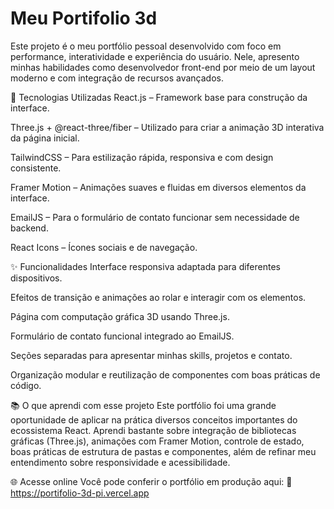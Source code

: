 # Meu Portifolio 3d

Este projeto é o meu portfólio pessoal desenvolvido com foco em performance, interatividade e experiência do usuário. Nele, apresento minhas habilidades como desenvolvedor front-end por meio de um layout moderno e com integração de recursos avançados.

🚀 Tecnologias Utilizadas
React.js – Framework base para construção da interface.

Three.js + @react-three/fiber – Utilizado para criar a animação 3D interativa da página inicial.

TailwindCSS – Para estilização rápida, responsiva e com design consistente.

Framer Motion – Animações suaves e fluidas em diversos elementos da interface.

EmailJS – Para o formulário de contato funcionar sem necessidade de backend.

React Icons – Ícones sociais e de navegação.

✨ Funcionalidades
Interface responsiva adaptada para diferentes dispositivos.

Efeitos de transição e animações ao rolar e interagir com os elementos.

Página com computação gráfica 3D usando Three.js.

Formulário de contato funcional integrado ao EmailJS.

Seções separadas para apresentar minhas skills, projetos e contato.

Organização modular e reutilização de componentes com boas práticas de código.

📚 O que aprendi com esse projeto
Este portfólio foi uma grande oportunidade de aplicar na prática diversos conceitos importantes do ecossistema React. Aprendi bastante sobre integração de bibliotecas gráficas (Three.js), animações com Framer Motion, controle de estado, boas práticas de estrutura de pastas e componentes, além de refinar meu entendimento sobre responsividade e acessibilidade.

🌐 Acesse online
Você pode conferir o portfólio em produção aqui:
🔗 https://portifolio-3d-pi.vercel.app

